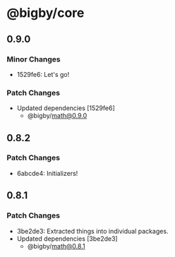 # @bigby/core

## 0.9.0

### Minor Changes

- 1529fe6: Let's go!

### Patch Changes

- Updated dependencies [1529fe6]
  - @bigby/math@0.9.0

## 0.8.2

### Patch Changes

- 6abcde4: Initializers!

## 0.8.1

### Patch Changes

- 3be2de3: Extracted things into individual packages.
- Updated dependencies [3be2de3]
  - @bigby/math@0.8.1
